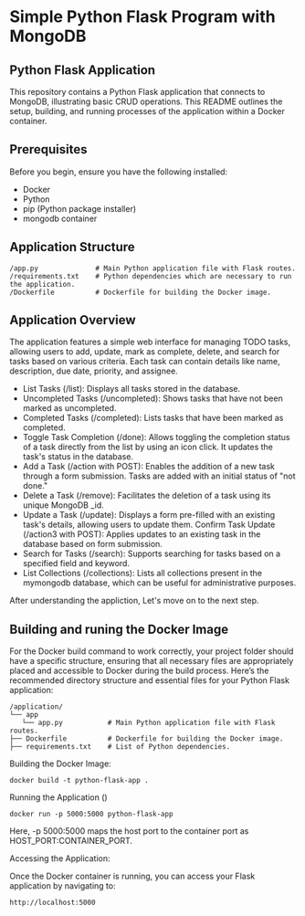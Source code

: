 # Simple Python Flask Program with MongoDB
## Python Flask Application

This repository contains a Python Flask application that connects to MongoDB, illustrating basic CRUD operations. This README outlines the setup, building, and running processes of the application within a Docker container.

## Prerequisites

Before you begin, ensure you have the following installed:
- Docker
- Python 
- pip (Python package installer)
- mongodb container 

## Application Structure

```plaintext
/app.py              # Main Python application file with Flask routes.
/requirements.txt    # Python dependencies which are necessary to run the application.
/Dockerfile          # Dockerfile for building the Docker image.
```

## Application Overview
The application features a simple web interface for managing TODO tasks, allowing users to add, update, mark as complete, delete, and search for tasks based on various criteria. Each task can contain details like name, description, due date, priority, and assignee.
- List Tasks (/list): Displays all tasks stored in the database.
- Uncompleted Tasks (/uncompleted): Shows tasks that have not been marked as uncompleted.
- Completed Tasks (/completed): Lists tasks that have been marked as completed.
- Toggle Task Completion (/done): Allows toggling the completion status of a task directly from the list by using an icon click. It updates the task's status in the database.
- Add a Task (/action with POST): Enables the addition of a new task through a form submission. Tasks are added with an initial status of "not done."
- Delete a Task (/remove): Facilitates the deletion of a task using its unique MongoDB _id.
- Update a Task (/update): Displays a form pre-filled with an existing task's details, allowing users to update them.
Confirm Task Update (/action3 with POST): Applies updates to an existing task in the database based on form submission.
- Search for Tasks (/search): Supports searching for tasks based on a specified field and keyword.
- List Collections (/collections): Lists all collections present in the mymongodb database, which can be useful for administrative purposes.

After understanding the appliction, Let's move on to the next step. 

## Building and runing the Docker Image
For the Docker build command to work correctly, your project folder should have a specific structure, ensuring that all necessary files are appropriately placed and accessible to Docker during the build process. Here’s the recommended directory structure and essential files for your Python Flask application:
```
/application/
└── app             
   └── app.py           # Main Python application file with Flask routes.
├── Dockerfile          # Dockerfile for building the Docker image.
├── requirements.txt    # List of Python dependencies.
``` 

Building the Docker Image: 

```
docker build -t python-flask-app .
```

Running the Application ()
```
docker run -p 5000:5000 python-flask-app
```
Here, -p 5000:5000 maps the host port to the container port as HOST_PORT:CONTAINER_PORT.

Accessing the Application:

Once the Docker container is running, you can access your Flask application by navigating to:
```
http://localhost:5000
```
